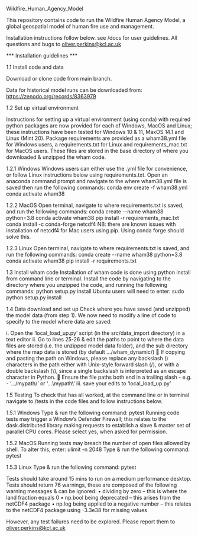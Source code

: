 Wildfire_Human_Agency_Model

This repository contains code to run the Wildfire Human Agency Model, a global geospatial model of human fire use and management. 

Installation instructions follow below. see /docs for user guidelines. All questions and bugs to oliver.perkins@kcl.ac.uk

*** Installation guidelines ***

1.1 Install code and data	

Download or clone code from main branch.

Data for historical model runs can be downloaded from: 
https://zenodo.org/records/8363979


1.2	Set up virtual environment

Instructions for setting up a virtual environment (using conda) with required python packages are now provided for each of Windows, MacOS and Linux; these instructions have been tested for Windows 10 & 11, MaxOS 14.1 and Linux (Mint 20).
Package requirements are provided as a wham38.yml file for Windows users, a requirements.txt for Linux and requirements_mac.txt for MacOS users. These files are stored in the base directory of where you downloaded & unzipped the wham code.

1.2.1	Windows
Windows users can either use the .yml file for convenience, or follow Linux instructions below using requirements.txt. 
Open an anaconda command prompt and navigate to the where wham38.yml file is saved then run the following commands:
conda env create -f wham38.yml
conda activate wham38

1.2.2 MacOS
Open terminal, navigate to where requirements.txt is saved, and run the following commands: 
conda create --name wham38 python=3.8
conda activate wham38
pip install -r requirements_mac.txt
conda install -c conda-forge netcdf4
NB: there are known issues with installation of netcdf4 for Mac users using pip. Using conda forge should solve this.

1.2.3 Linux
Open terminal, navigate to where requirements.txt is saved, and run the following commands: 
conda create --name wham38 python=3.8
conda activate wham38
pip install -r requirements.txt


1.3 Install wham code
Installation of wham code is done using python install from command line or terminal. Install the code by navigating to the directory where you unzipped the code, and running the following commands: 
python setup.py install
Ubuntu users will need to enter: 
sudo python setup.py install


1.4 Data download and set up
Check where you have saved (and unzipped) the model data (from step 1). We now need to modify a line of code to specify to the model where data are saved: 

i.	Open the ‘local_load_up.py’ script (in the src/data_import directory) in a text editor
ii.	Go to lines 25-26 & edit the paths to point to where the data files are stored (i.e. the unzipped model data folder), and the sub directory where the map data is stored (by default …/wham_dynamic/)
	If copying and pasting the path on Windows, please replace any backslash (\) characters in the path either with Unix-style forward slash (/), or with a double backslash (\\), since a single backslash is interpreted as an escape character in Python.
	Ensure the file paths both end in a trailing slash - e.g. -  ‘…/mypath/’ or ‘…\\mypath\\’
iii.	save your edits to ‘local_load_up.py’ 

1.5 Testing
To check that has all worked, at the command line or in terminal navigate to /tests in the code files and follow instructions below. 

1.5.1	Windows
Type & run the following command:
pytest
Running code tests may trigger a Window’s Defender Firewall; this relates to the dask.distributed library making requests to establish a slave & master set of parallel CPU cores. Please select yes, when asked for permission. 

1.5.2	MacOS
Running tests may breach the number of open files allowed by shell. To alter this, enter: 
ulimit -n 2048
Type & run the following command:
pytest

1.5.3	Linux
Type & run the following command:
pytest

Tests should take around 15 mins to run on a medium performance desktop. Tests should return 76 warnings, these are composed of the following warning messages & can be ignored:
•	dividing by zero – this is where the land fraction equals 0
•	np.bool being deprecated – this arises from the netCDF4 package 
•	np.log being applied to a negative number – this relates to the netCDF4 package using -3.3e38 for missing values

However, any test failures need to be explored. Please report them to oliver.perkins@kcl.ac.uk

